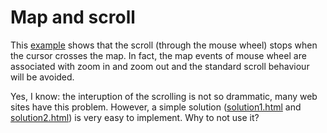 <h1>Map and scroll</h1>
<p>This <a href="index.html">example</a> shows that the scroll (through the mouse wheel) stops when the cursor crosses the map. In fact, the map events of mouse wheel are associated with zoom in and zoom out and the standard scroll behaviour will be avoided.</p>
<p>Yes, I know: the interuption of the scrolling is not so drammatic, many web sites have this problem. However, a simple solution (<a href="solution1.html">solution1.html</a> and <a  href="solution2.html">solution2.html</a>) is very easy to implement. Why to not use it?</p>
